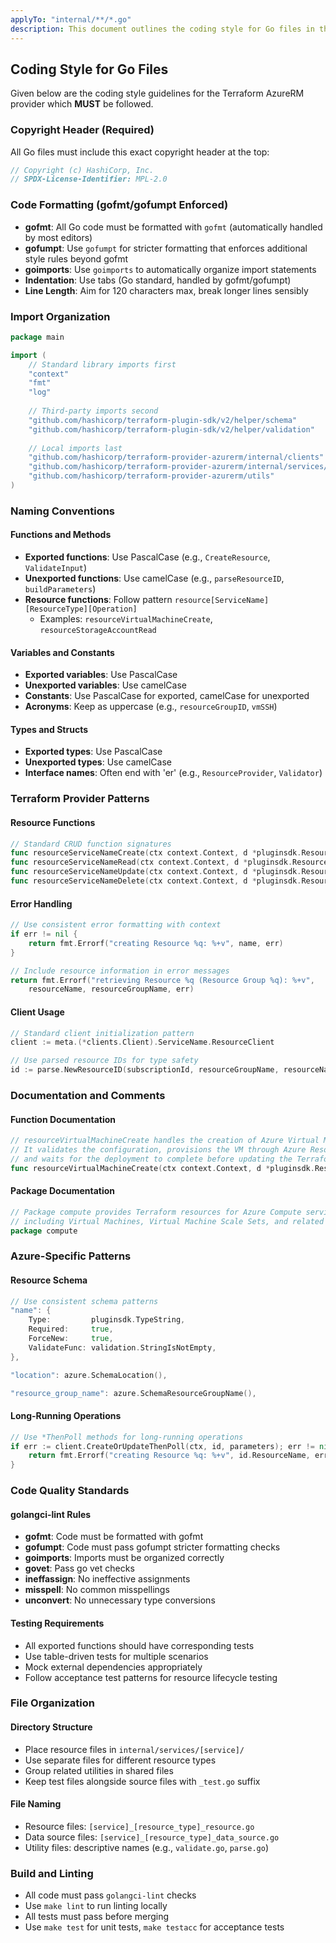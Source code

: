 ```yaml
---
applyTo: "internal/**/*.go"
description: This document outlines the coding style for Go files in the Terraform AzureRM provider repository. It includes naming conventions, formatting rules, and guidelines for writing maintainable Terraform provider code.
---
```


## Coding Style for Go Files
Given below are the coding style guidelines for the Terraform AzureRM provider which **MUST** be followed.

### Copyright Header (Required)
All Go files must include this exact copyright header at the top:
```go
// Copyright (c) HashiCorp, Inc.
// SPDX-License-Identifier: MPL-2.0
```

### Code Formatting (gofmt/gofumpt Enforced)
- **gofmt**: All Go code must be formatted with `gofmt` (automatically handled by most editors)
- **gofumpt**: Use `gofumpt` for stricter formatting that enforces additional style rules beyond gofmt
- **goimports**: Use `goimports` to automatically organize import statements
- **Indentation**: Use tabs (Go standard, handled by gofmt/gofumpt)
- **Line Length**: Aim for 120 characters max, break longer lines sensibly

### Import Organization
```go
package main

import (
    // Standard library imports first
    "context"
    "fmt"
    "log"
    
    // Third-party imports second
    "github.com/hashicorp/terraform-plugin-sdk/v2/helper/schema"
    "github.com/hashicorp/terraform-plugin-sdk/v2/helper/validation"
    
    // Local imports last
    "github.com/hashicorp/terraform-provider-azurerm/internal/clients"
    "github.com/hashicorp/terraform-provider-azurerm/internal/services/compute/parse"
    "github.com/hashicorp/terraform-provider-azurerm/utils"
)
```

### Naming Conventions

#### Functions and Methods
- **Exported functions**: Use PascalCase (e.g., `CreateResource`, `ValidateInput`)
- **Unexported functions**: Use camelCase (e.g., `parseResourceID`, `buildParameters`)
- **Resource functions**: Follow pattern `resource[ServiceName][ResourceType][Operation]`
  - Examples: `resourceVirtualMachineCreate`, `resourceStorageAccountRead`

#### Variables and Constants
- **Exported variables**: Use PascalCase
- **Unexported variables**: Use camelCase
- **Constants**: Use PascalCase for exported, camelCase for unexported
- **Acronyms**: Keep as uppercase (e.g., `resourceGroupID`, `vmSSH`)

#### Types and Structs
- **Exported types**: Use PascalCase
- **Unexported types**: Use camelCase
- **Interface names**: Often end with 'er' (e.g., `ResourceProvider`, `Validator`)

### Terraform Provider Patterns

#### Resource Functions
```go
// Standard CRUD function signatures
func resourceServiceNameCreate(ctx context.Context, d *pluginsdk.ResourceData, meta interface{}) error
func resourceServiceNameRead(ctx context.Context, d *pluginsdk.ResourceData, meta interface{}) error
func resourceServiceNameUpdate(ctx context.Context, d *pluginsdk.ResourceData, meta interface{}) error
func resourceServiceNameDelete(ctx context.Context, d *pluginsdk.ResourceData, meta interface{}) error
```

#### Error Handling
```go
// Use consistent error formatting with context
if err != nil {
    return fmt.Errorf("creating Resource %q: %+v", name, err)
}

// Include resource information in error messages
return fmt.Errorf("retrieving Resource %q (Resource Group %q): %+v", 
    resourceName, resourceGroupName, err)
```

#### Client Usage
```go
// Standard client initialization pattern
client := meta.(*clients.Client).ServiceName.ResourceClient

// Use parsed resource IDs for type safety
id := parse.NewResourceID(subscriptionId, resourceGroupName, resourceName)
```

### Documentation and Comments

#### Function Documentation
```go
// resourceVirtualMachineCreate handles the creation of Azure Virtual Machines.
// It validates the configuration, provisions the VM through Azure Resource Manager,
// and waits for the deployment to complete before updating the Terraform state.
func resourceVirtualMachineCreate(ctx context.Context, d *pluginsdk.ResourceData, meta interface{}) error {
```

#### Package Documentation
```go
// Package compute provides Terraform resources for Azure Compute services
// including Virtual Machines, Virtual Machine Scale Sets, and related resources.
package compute
```

### Azure-Specific Patterns

#### Resource Schema
```go
// Use consistent schema patterns
"name": {
    Type:         pluginsdk.TypeString,
    Required:     true,
    ForceNew:     true,
    ValidateFunc: validation.StringIsNotEmpty,
},

"location": azure.SchemaLocation(),

"resource_group_name": azure.SchemaResourceGroupName(),
```

#### Long-Running Operations
```go
// Use *ThenPoll methods for long-running operations
if err := client.CreateOrUpdateThenPoll(ctx, id, parameters); err != nil {
    return fmt.Errorf("creating Resource %q: %+v", id.ResourceName, err)
}
```

### Code Quality Standards

#### golangci-lint Rules
- **gofmt**: Code must be formatted with gofmt
- **gofumpt**: Code must pass gofumpt stricter formatting checks
- **goimports**: Imports must be organized correctly
- **govet**: Pass go vet checks
- **ineffassign**: No ineffective assignments
- **misspell**: No common misspellings
- **unconvert**: No unnecessary type conversions

#### Testing Requirements
- All exported functions should have corresponding tests
- Use table-driven tests for multiple scenarios
- Mock external dependencies appropriately
- Follow acceptance test patterns for resource lifecycle testing

### File Organization

#### Directory Structure
- Place resource files in `internal/services/[service]/`
- Use separate files for different resource types
- Group related utilities in shared files
- Keep test files alongside source files with `_test.go` suffix

#### File Naming
- Resource files: `[service]_[resource_type]_resource.go`
- Data source files: `[service]_[resource_type]_data_source.go`
- Utility files: descriptive names (e.g., `validate.go`, `parse.go`)

### Build and Linting
- All code must pass `golangci-lint` checks
- Use `make lint` to run linting locally
- All tests must pass before merging
- Use `make test` for unit tests, `make testacc` for acceptance tests
